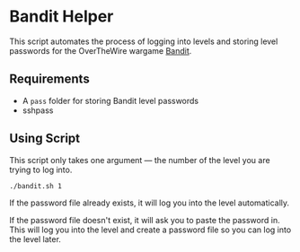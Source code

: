 # Bandit Helper

This script automates the process of logging into levels and storing level passwords for the OverTheWire wargame [Bandit](https://overthewire.org/wargames/bandit/).

## Requirements

- A `pass` folder for storing Bandit level passwords
- sshpass

## Using Script

This script only takes one argument — the number of the level you are trying to log into. 

```
./bandit.sh 1
```

If the password file already exists, it will log you into the level automatically.

If the password file doesn't exist, it will ask you to paste the password in. This will log you into the level and create a password file so you can log into the level later.

